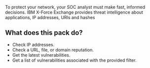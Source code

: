 To protect your network, your SOC analyst must make fast, informed decisions. IBM X-Force Exchange provides threat intelligence about applications, IP addresses, URls and hashes


## What does this pack do?

- Check IP addresses.
- Check a URL, file, or domain reputation.
- Get the latest vulnerabilities.
- Get a list of vulnerabilities associated with the provided filter.
